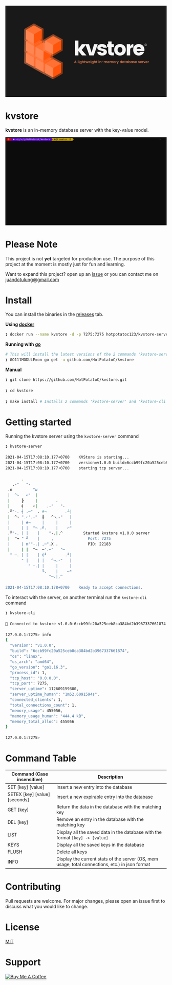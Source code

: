 ![kvstore](.github/kvstore.png)

# **kvstore**

**kvstore** is an in-memory database server with the key-value model.

![kvstore in action](.github/kvstore.gif)

# Please Note

This project is not **yet** targeted for production use. The purpose of this project at the moment is mostly just for fun and learning.

Want to expand this project? open up an [issue](https://github.com/HotPotatoC/kvstore/issues/new) or you can contact me on juandotulung@gmail.com

# Install


You can install the binaries in the [releases](https://github.com/HotPotatoC/kvstore/releases) tab.


**Using [docker](https://www.docker.com/)**
```sh
❯ docker run --name kvstore -d -p 7275:7275 hotpotatoc123/kvstore-server:latest
```

**Running with [go](https://golang.org/dl/)**
```sh
# This will install the latest versions of the 2 commands 'kvstore-server' and 'kvstore-cli'
❯ GO111MODULE=on go get -u github.com/HotPotatoC/kvstore
```

**Manual**

```sh
❯ git clone https://github.com/HotPotatoC/kvstore.git

❯ cd kvstore

❯ make install # Installs 2 commands 'kvstore-server' and 'kvstore-cli'
```

# Getting started

Running the kvstore server using the `kvstore-server` command

```sh
❯ kvstore-server

2021-04-15T17:08:10.177+0700    KVStore is starting...
2021-04-15T17:08:10.177+0700    version=v1.0.0 build=6ccb99fc20a525ceb8ca384bd2b3967337661874 pid=22183
2021-04-15T17:08:10.177+0700    starting tcp server...

       .
   .-"   "-
 .n         "w
 |  ^~   ⌐"  |
 |     ╠     |        .
 |     ╡    ⌐|    .-"   "-
 .╜"-. ╡ .─"  . #¬        .┴|
 |  ^~ ".⌐'.-"  ╫   ^¬.-"   |
 |     | #¬     |     |     |
 |     | |  ^¬ .╝.    |    ⌐"
 .╜"-. | |    |    "-.|,^         Started kvstore v1.0.0 server
 |  ^¬ " ╜    |     ,               Port: 7275
 |     | m""-.| ,─".X .             PID: 22183
 |     | |  ^¬  ⌐'.⌐"   "─
  " ─. | |    | ╡╜        .╜|
       " |    | |   ^¬.-"   |
          " ─.| |     |     |
                ╙.    |    ⌐*
                   "─.|,^

2021-04-15T17:08:10.178+0700    Ready to accept connections.
```

To interact with the server, on another terminal run the `kvstore-cli` command

```sh
❯ kvstore-cli

🚀 Connected to kvstore v1.0.0:6ccb99fc20a525ceb8ca384bd2b3967337661874 server!

127.0.0.1:7275> info
{
  "version": "v1.0.0",
  "build": "6ccb99fc20a525ceb8ca384bd2b3967337661874",
  "os": "linux",
  "os_arch": "amd64",
  "go_version": "go1.16.3",
  "process_id": 1,
  "tcp_host": "0.0.0.0",
  "tcp_port": 7275,
  "server_uptime": 112609159300,
  "server_uptime_human": "1m52.6091594s",
  "connected_clients": 1,
  "total_connections_count": 1,
  "memory_usage": 455056,
  "memory_usage_human": "444.4 kB",
  "memory_total_alloc": 455056
}

127.0.0.1:7275>
```

# Command Table

| Command (Case insensitive)    | Description                                                                                     |
| ----------------------------- | ----------------------------------------------------------------------------------------------- |
| SET [key] [value]             | Insert a new entry into the database                                                            |
| SETEX [key] [value] [seconds] | Insert a new expirable entry into the database                                                  |
| GET [key]                     | Return the data in the database with the matching key                                           |
| DEL [key]                     | Remove an entry in the database with the matching key                                           |
| LIST                          | Display all the saved data in the database with the format `[key] -> [value]`                   |
| KEYS                          | Display all the saved keys in the database                                                      |
| FLUSH                         | Delete all keys                                                                                 |
| INFO                          | Display the current stats of the server (OS, mem usage, total connections, etc.) in json format |

# Contributing

Pull requests are welcome. For major changes, please open an issue first to discuss what you would like to change.

# License

[MIT](https://choosealicense.com/licenses/mit/)

# Support

<a href="https://www.buymeacoffee.com/hotpotato" target="_blank"><img src="https://www.buymeacoffee.com/assets/img/custom_images/orange_img.png" alt="Buy Me A Coffee" style="height: 41px !important;width: 174px !important;box-shadow: 0px 3px 2px 0px rgba(190, 190, 190, 0.5) !important;-webkit-box-shadow: 0px 3px 2px 0px rgba(190, 190, 190, 0.5) !important;" ></a>
